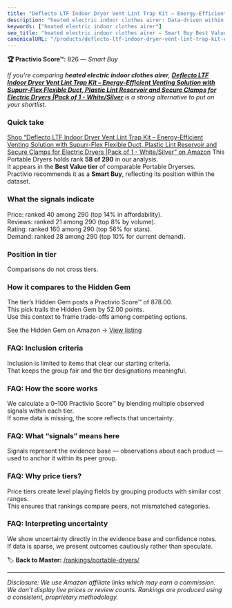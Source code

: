 ```yaml
---
title: "Deflecto LTF Indoor Dryer Vent Lint Trap Kit – Energy-Efficient Venting Solution with Supurr-Flex Flexible Duct, Plastic Lint Reservoir and Secure Clamps for Electric Dryers |Pack of 1 - White/Silver"
description: "heated electric indoor clothes airer: Data-driven within Best Value ranking using the Practivio Score™. Positioned by quality, value, demand, findability, mome…"
keywords: ["heated electric indoor clothes airer"]
seo_title: "heated electric indoor clothes airer — Smart Buy Best Value (2025)"
canonicalURL: "/products/deflecto-ltf-indoor-dryer-vent-lint-trap-kit-energy-efficient-venting-solution-with-supurr-flex-flexible-duct-plastic-lint-reservoir-and-secure-clamps-for-electric-dryers-pack-of-1-whitesilver-B00009W3HD/"
---
```


**🏆 Practivio Score™:** 826 — _Smart Buy_


*If you're comparing **heated electric indoor clothes airer**, **[Deflecto LTF Indoor Dryer Vent Lint Trap Kit – Energy-Efficient Venting Solution with Supurr-Flex Flexible Duct, Plastic Lint Reservoir and Secure Clamps for Electric Dryers |Pack of 1 - White/Silver](https://www.amazon.com/dp/B00009W3HD?tag=practivio-20)** is a strong alternative to put on your shortlist.*
### Quick take
[Shop “Deflecto LTF Indoor Dryer Vent Lint Trap Kit – Energy-Efficient Venting Solution with Supurr-Flex Flexible Duct, Plastic Lint Reservoir and Secure Clamps for Electric Dryers |Pack of 1 - White/Silver” on Amazon](https://www.amazon.com/dp/B00009W3HD?tag=practivio-20)
This Portable Dryers holds rank **58 of 290** in our analysis.  
It appears in the **Best Value tier** of comparable Portable Dryerses.  
Practivio recommends it as a **Smart Buy**, reflecting its position within the dataset.

### What the signals indicate
Price: ranked 40 among 290 (top 14% in affordability).  
Reviews: ranked 21 among 290 (top 8% by volume).  
Rating: ranked 160 among 290 (top 56% for stars).  
Demand: ranked 28 among 290 (top 10% for current demand).

### Position in tier
Comparisons do not cross tiers.

### How it compares to the Hidden Gem
The tier’s Hidden Gem posts a Practivio Score™ of 878.00.  
This pick trails the Hidden Gem by 52.00 points.  
Use this context to frame trade-offs among competing options.  

See the Hidden Gem on Amazon → [View listing](https://www.amazon.com/dp/B08PVYFDCK?tag=practivio-20)

### FAQ: Inclusion criteria
Inclusion is limited to items that clear our starting criteria.  
That keeps the group fair and the tier designations meaningful.

### FAQ: How the score works
We calculate a 0–100 Practivio Score™ by blending multiple observed signals within each tier.  
If some data is missing, the score reflects that uncertainty.

### FAQ: What “signals” means here
Signals represent the evidence base — observations about each product — used to anchor it within its peer group.

### FAQ: Why price tiers?
Price tiers create level playing fields by grouping products with similar cost ranges.  
This ensures that rankings compare peers, not mismatched categories.

### FAQ: Interpreting uncertainty
We show uncertainty directly in the evidence base and confidence notes.  
If data is sparse, we present outcomes cautiously rather than speculate.


🏷️ **Back to Master:** [/rankings/portable-dryers/](/rankings/portable-dryers/)

---
_Disclosure: We use Amazon affiliate links which may earn a commission. We don’t display live prices or review counts. Rankings are produced using a consistent, proprietary methodology._
